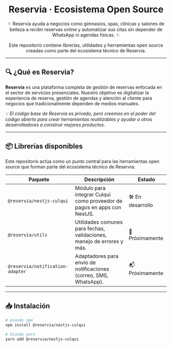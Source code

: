 <h1 align="center">Reservia · Ecosistema Open Source</h1>

<p align="center">
  ✨ Reservia ayuda a negocios como gimnasios, spas, clínicas y salones de belleza a recibir reservas online y automatizar sus citas sin depender de WhatsApp ni agendas físicas. ✨
</p>

<p align="center">
  Este repositorio contiene librerías, utilidades y herramientas open source creadas como parte del ecosistema técnico de Reservia.
</p>

---

## 🔍 ¿Qué es Reservia?

**Reservia** es una plataforma completa de gestión de reservas enfocada en el sector de servicios presenciales. Nuestro objetivo es digitalizar la experiencia de reserva, gestión de agendas y atención al cliente para negocios que tradicionalmente dependen de medios manuales.

💡 *El código base de Reservia es privado, pero creemos en el poder del código abierto para crear herramientas reutilizables y ayudar a otros desarrolladores a construir mejores productos.*

---

## 📦 Librerías disponibles

Este repositorio actúa como un punto central para las herramientas open source que forman parte del ecosistema técnico de Reservia:

| Paquete                          | Descripción                                                                 | Estado        |
|----------------------------------|-----------------------------------------------------------------------------|---------------|
| `@reservia/nestjs-culqui`        | Módulo para integrar Culqui como proveedor de pagos en apps con NestJS.     | 🛠️ En desarrollo |
| `@reservia/utils`                | Utilidades comunes para fechas, validaciones, manejo de errores y más.     | 🧪 Próximamente |
| `@reservia/notification-adapter`| Adaptadores para envío de notificaciones (correo, SMS, WhatsApp).          | 📬 Próximamente |

---

## 📥 Instalación

```bash
# Usando npm
npm install @reservia/nestjs-culqui

# Usando yarn
yarn add @reservia/nestjs-culqui
